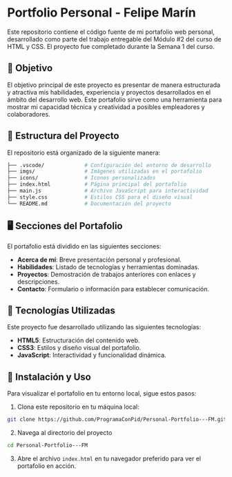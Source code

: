 # Portfolio Personal - Felipe Marín

Este repositorio contiene el código fuente de mi portafolio web personal, desarrollado como parte del trabajo entregable del Módulo #2 del curso de HTML y CSS. El proyecto fue completado durante la Semana 1 del curso.

## 🧭 Objetivo

El objetivo principal de este proyecto es presentar de manera estructurada y atractiva mis habilidades, experiencia y proyectos desarrollados en el ámbito del desarrollo web. Este portafolio sirve como una herramienta para mostrar mi capacidad técnica y creatividad a posibles empleadores y colaboradores.

## 📂 Estructura del Proyecto

El repositorio está organizado de la siguiente manera:

```graphql
├── .vscode/             # Configuración del entorno de desarrollo
├── imgs/                # Imágenes utilizadas en el portafolio
├── icons/               # Iconos personalizados
├── index.html           # Página principal del portafolio
├── main.js              # Archivo JavaScript para interactividad
├── style.css            # Estilos CSS para el diseño visual
└── README.md            # Documentación del proyecto
```

## 🖥️ Secciones del Portafolio

El portafolio está dividido en las siguientes secciones:

- **Acerca de mí**: Breve presentación personal y profesional.
- **Habilidades**: Listado de tecnologías y herramientas dominadas.
- **Proyectos**: Demostración de trabajos anteriores con enlaces y descripciones.
- **Contacto**: Formulario o información para establecer comunicación.

## 🚀 Tecnologías Utilizadas

Este proyecto fue desarrollado utilizando las siguientes tecnologías:

- **HTML5**: Estructuración del contenido web.
- **CSS3**: Estilos y diseño visual del portafolio.
- **JavaScript**: Interactividad y funcionalidad dinámica.

## 🔧 Instalación y Uso

Para visualizar el portafolio en tu entorno local, sigue estos pasos:

1. Clona este repositorio en tu máquina local:

```bash
git clone https://github.com/ProgramaConPid/Personal-Portfolio---FM.git
```

2. Navega al directorio del proyecto
```bash
cd Personal-Portfolio---FM
```

3. Abre el archivo ```index.html``` en tu navegador preferido para ver el portafolio en acción.
